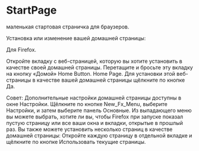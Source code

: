 # StartPage
маленькая стартовая страничка для браузеров.

Установка или изменение вашей домашней страницы:

Для Firefox.

Откройте вкладку с веб-страницей, которую вы хотите установить в качестве своей домашней страницы.
Перетащите и бросьте эту вкладку на кнопку «Домой»  Home Button. Home Page.
Для установки этой веб-страницы в качестве вашей домашней страницы щёлкните по кнопке Да.

Совет: Дополнительные настройки домашней страницы доступны в окне Настройки.
Щёлкните по кнопке  New_Fx_Menu, выберите Настройки, и затем выберите панель Основные.
Из выпадающего меню вы можете выбрать, хотите ли вы, чтобы Firefox при запуске 
показал пустую страницу или все ваши окна и вкладки, открытые в прошлый раз.
Вы также можете установить несколько страниц в качестве домашней страницы: 
Откройте каждую страницу в отдельной вкладке и щёлкните по кнопке Использовать текущие страницы.
